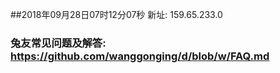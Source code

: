 ##2018年09月28日07时12分07秒 新址: 159.65.233.0
### 兔友常见问题及解答: https://github.com/wanggonging/d/blob/w/FAQ.md

